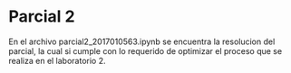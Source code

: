# Parcial 2
En el archivo parcial2_2017010563.ipynb se encuentra la resolucion del parcial, la cual si cumple con lo requerido de 
optimizar el proceso que se realiza en el laboratorio 2.
